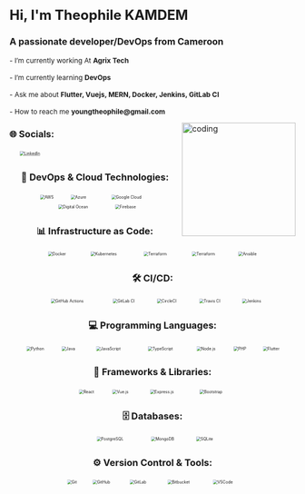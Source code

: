 <!-- # 💫 About Me: -->
<h1 style="font-size: 1.5rem;">Hi, I'm Theophile KAMDEM</h1>
<h3 style="font-size: 1rem;">A passionate developer/DevOps from Cameroon</h3>
<p style="font-size: 0.75rem;">
  - I’m currently working At <b>Agrix Tech</b><br><br>
  - I’m currently learning <b>DevOps</b><br><br>
  - Ask me about <b>Flutter, Vuejs, MERN, Docker, Jenkins, GitLab CI</b><br><br>
  - How to reach me <b>youngtheophile@gmail.com</b>
</p>
<img alt="coding" width="200" src="https://media.giphy.com/media/qgQUggAC3Pfv687qPC/giphy.gif" align="right">


  <!-- 🌐 Socials: -->
  <h3 style="font-size: 1rem;">🌐 Socials:</h3>
  <p>
    <a href="https://linkedin.com/in/theokamdem">
      <img src="https://img.shields.io/badge/LinkedIn-%230077B5.svg?logo=linkedin&logoColor=white" alt="LinkedIn" style="transform: scale(0.5);">
    </a>
  </p>
<div align="center">
  <!-- 💻 Tech Stack: -->

  <h3>🚀 DevOps & Cloud Technologies:</h3>
  
  <p>
    <img src="https://img.shields.io/badge/AWS-%23FF9900.svg?style=for-the-badge&logo=amazon-aws&logoColor=white" alt="AWS" style="transform: scale(0.5);">
    <img src="https://img.shields.io/badge/azure-%230072C6.svg?style=for-the-badge&logo=microsoftazure&logoColor=white" alt="Azure" style="transform: scale(0.5);">
    <img src="https://img.shields.io/badge/GoogleCloud-%234285F4.svg?style=for-the-badge&logo=google-cloud&logoColor=white" alt="Google Cloud" style="transform: scale(0.5);">
    <img src="https://img.shields.io/badge/DigitalOcean-%230167ff.svg?style=for-the-badge&logo=digitalOcean&logoColor=white" alt="Digital Ocean" style="transform: scale(0.5);">
    <img src="https://img.shields.io/badge/firebase-%23039BE5.svg?style=for-the-badge&logo=firebase" alt="Firebase" style="transform: scale(0.5);">
  </p>
  <h3>📊 Infrastructure as Code:</h3>
  <p>
    <img src="https://img.shields.io/badge/docker-%230db7ed.svg?style=for-the-badge&logo=docker&logoColor=white" alt="Docker" style="transform: scale(0.5);">
    <img src="https://img.shields.io/badge/kubernetes-%23326ce5.svg?style=for-the-badge&logo=kubernetes&logoColor=white" alt="Kubernetes" style="transform: scale(0.5);">
    <img src="https://img.shields.io/badge/terraform-%235835CC.svg?style=for-the-badge&logo=terraform&logoColor=white" alt="Terraform" style="transform: scale(0.5);">
    <img src="https://img.shields.io/badge/terraform-%235835CC.svg?style=for-the-badge&logo=terraform&logoColor=white" alt="Terraform" style="transform: scale(0.5);">
    <img src="https://img.shields.io/badge/ansible-%231A5C3D.svg?style=for-the-badge&logo=ansible&logoColor=white" alt="Ansible" style="transform: scale(0.5);">
  </p>
  <h3>🛠 CI/CD:</h3>
  <p>
    <img src="https://img.shields.io/badge/github%20actions-%232671E5.svg?style=for-the-badge&logo=githubactions&logoColor=white" alt="GitHub Actions" style="transform: scale(0.5);">
    <img src="https://img.shields.io/badge/gitlab%20CI-%23181717.svg?style=for-the-badge&logo=gitlab&logoColor=white" alt="GitLab CI" style="transform: scale(0.5);">
    <img src="https://img.shields.io/badge/circleci-%23161616.svg?style=for-the-badge&logo=circleci&logoColor=white" alt="CircleCI" style="transform: scale(0.5);">
    <img src="https://img.shields.io/badge/travis%20ci-%232B2F33.svg?style=for-the-badge&logo=travis&logoColor=white" alt="Travis CI" style="transform: scale(0.5);">
    <img src="https://img.shields.io/badge/jenkins-%232C5263.svg?style=for-the-badge&logo=jenkins&logoColor=white" alt="Jenkins" style="transform: scale(0.5);">
  </p>

  <h3>💻 Programming Languages:</h3>
  <p>
    <img src="https://img.shields.io/badge/python-%2314354C.svg?style=for-the-badge&logo=python&logoColor=white" alt="Python" style="transform: scale(0.5);">
    <img src="https://img.shields.io/badge/java-%23ED8B00.svg?style=for-the-badge&logo=java&logoColor=white" alt="Java" style="transform: scale(0.5);">
    <img src="https://img.shields.io/badge/javascript-%23F7DF1E.svg?style=for-the-badge&logo=javascript&logoColor=black" alt="JavaScript" style="transform: scale(0.5);">
    <img src="https://img.shields.io/badge/typescript-%23007ACC.svg?style=for-the-badge&logo=typescript&logoColor=white" alt="TypeScript" style="transform: scale(0.5);">
    <img src="https://img.shields.io/badge/node.js-6DA55F?style=for-the-badge&logo=node.js&logoColor=white" alt="Node.js" style="transform: scale(0.5);">
    <img src="https://img.shields.io/badge/php-%23777BB4.svg?style=for-the-badge&logo=php&logoColor=white" alt="PHP" style="transform: scale(0.5);">
    <img src="https://img.shields.io/badge/flutter-%2302569B.svg?style=for-the-badge&logo=flutter&logoColor=white" alt="Flutter" style="transform: scale(0.5);">
  </p>

  <h3>🧰 Frameworks & Libraries:</h3>
  <p>
    <img src="https://img.shields.io/badge/react-%2320232a.svg?style=for-the-badge&logo=react&logoColor=%2361DAFB" alt="React" style="transform: scale(0.5);">
    <img src="https://img.shields.io/badge/vuejs-%2335495e.svg?style=for-the-badge&logo=vue.js&logoColor=%234FC08D" alt="Vue.js" style="transform: scale(0.5);">
    <img src="https://img.shields.io/badge/express.js-%23404d59.svg?style=for-the-badge&logo=express&logoColor=%2361DAFB" alt="Express.js" style="transform: scale(0.5);">
    <img src="https://img.shields.io/badge/bootstrap-%23563D7C.svg?style=for-the-badge&logo=bootstrap&logoColor=white" alt="Bootstrap" style="transform: scale(0.5);">
  </p>

  <h3>🗄️ Databases:</h3>
  <p>
    <img src="https://img.shields.io/badge/postgresql-%23316192.svg?style=for-the-badge&logo=postgresql&logoColor=white" alt="PostgreSQL" style="transform: scale(0.5);">
    <img src="https://img.shields.io/badge/mongodb-%2347A248.svg?style=for-the-badge&logo=mongodb&logoColor=white" alt="MongoDB" style="transform: scale(0.5);">
    <img src="https://img.shields.io/badge/sqlite-%2307405e.svg?style=for-the-badge&logo=sqlite&logoColor=white" alt="SQLite" style="transform: scale(0.5);">
  </p>

  <h3>⚙️ Version Control & Tools:</h3>
  <p>
    <img src="https://img.shields.io/badge/git-%23F05033.svg?style=for-the-badge&logo=git&logoColor=white" alt="Git" style="transform: scale(0.5);">
    <img src="https://img.shields.io/badge/github-%23121011.svg?style=for-the-badge&logo=github&logoColor=white" alt="GitHub" style="transform: scale(0.5);">
    <img src="https://img.shields.io/badge/gitlab-%23181717.svg?style=for-the-badge&logo=gitlab&logoColor=white" alt="GitLab" style="transform: scale(0.5);">
    <img src="https://img.shields.io/badge/bitbucket-%230047B3.svg?style=for-the-badge&logo=bitbucket&logoColor=white" alt="Bitbucket" style="transform: scale(0.5);">
    <img src="https://img.shields.io/badge/visual%20studio%20code-%23007ACC.svg?style=for-the-badge&logo=visual-studio-code&logoColor=white" alt="VSCode" style="transform: scale(0.5);">
  </p>

</div>
<br>
